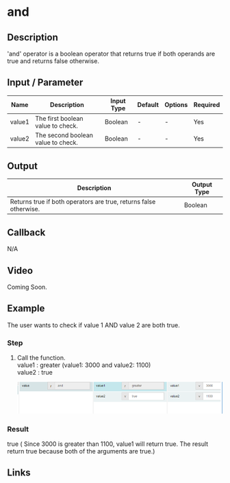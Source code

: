 # and

## Description

'and' operator is a boolean operator that returns true if both operands are true and returns false otherwise. 

## Input / Parameter

| Name | Description | Input Type | Default | Options | Required |
| ------ | ------ | ------ | ------ | ------ | ------ |
| value1 | The first boolean value to check. | Boolean | - | - | Yes |
| value2 | The second boolean value to check. | Boolean | - | - | Yes |

## Output

| Description | Output Type |
| ------ | ------ |
| Returns true if both operators are true, returns false otherwise. | Boolean |

## Callback

N/A

## Video

Coming Soon.

<!-- Format: [![Video]({image-path}?raw=true)]({url-link}) -->


## Example


The user wants to check if value 1 AND value 2 are both true.
</br>

### Step

1. Call the function.
    </br>
    value1 : greater (value1:  3000 and value2:  1100)<br />
    value2 : true<br />

    ![](../../../../document/function/Logical/and/and-step-1.png?raw=true)

### Result

true ( Since 3000 is greater than 1100, value1 will return true. The result return true because both of the arguments are true.)



## Links